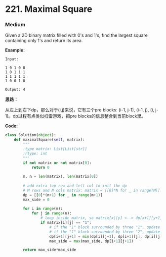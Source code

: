 # 221. Maximal Square
### Medium

Given a 2D binary matrix filled with 0's and 1's, find the largest square containing only 1's and return its area.

**Example:**

```
Input: 

1 0 1 0 0
1 0 1 1 1
1 1 1 1 1
1 0 0 1 0

Output: 4
```

**思路：**

从左上到右下dp，那么对于(i,j)来说，它有三个pre blocks: (i-1, j-1), (i-1, j), (i, j-1)。dp过程有点类似扫雷游戏，把pre blocks的信息整合到当前block里。

[](https://github.com/monocosmo/Leetcode/blob/master/Note_pics/lc221.PNG)

**Code:**
```python
class Solution(object):
    def maximalSquare(self, matrix):
        """
        :type matrix: List[List[str]]
        :rtype: int
        """
        if not matrix or not matrix[0]:
            return 0
        
        m, n = len(matrix), len(matrix[0])
        
        # add extra top row and left col to init the dp
        # M rows and N cols matrix: matrix = [[0]*N for _ in range(M)]!!!
        dp = [[0]*(n+1) for _ in range(m+1)]
        max_side = 0
        
        for i in range(m):
            for j in range(n):
                # loop inside matrix, so matrix[x][y] <--> dp[x+1][y+1]
                if matrix[i][j] == "1":
                    # if the "1" block surrounded by three "1", update it to "2"
                    # if the "1" block surrounded by three "2", update it to "3"
                    dp[i+1][j+1] = min(dp[i][j+1], dp[i+1][j], dp[i][j]) + 1
                    max_side = max(max_side, dp[i+1][j+1])

        return max_side*max_side
```
